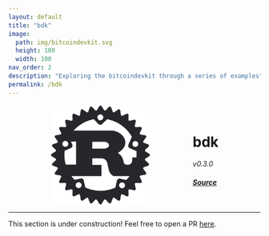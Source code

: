 ```yaml
---
layout: default
title: "bdk"
image: 
  path: img/bitcoindevkit.svg
  height: 100
  width: 100
nav_order: 2
description: "Exploring the bitcoindevkit through a series of examples"
permalink: /bdk
---
```


<div style="display: flex; justify-content: space-evenly; margin-top: 1rem;">
  <img src="./img/rust.svg" width="200">
  
  <div style="display: flex; align-items: center; justify-content: center;">
    <div>
      <h1>
        bdk
      </h1>
      <p style="margin: 0 0 0.5em 0">
        <em>v0.3.0</em>
      </p>
      <a href="https://github.com/bitcoindevkit/bdk">
        <h4>
          <em>Source</em>
        </h4>
      </a>
    </div>
  </div>
</div>
<hr/>

This section is under construction! Feel free to open a PR [here](https://github.com/thunderbiscuit/bitcoindevkit-by-example).

<script>
const toggleDarkMode = document.querySelector('.js-toggle-dark-mode');

jtd.addEvent(toggleDarkMode, 'click', function(){
  if (jtd.getTheme() === 'dark') {
    jtd.setTheme('light');
    toggleDarkMode.textContent = 'Come to the dark side';
  } else {
    jtd.setTheme('dark');
    toggleDarkMode.textContent = 'Return to the light side';
  }
});
</script>

